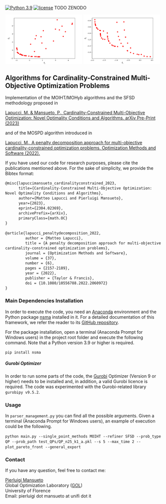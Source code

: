 [![Python 3.9](https://img.shields.io/badge/python-3.9-blue.svg)](https://www.python.org/downloads/release/python-309/)
[![license](https://img.shields.io/badge/license-apache_2.0-orange.svg)](https://opensource.org/licenses/Apache-2.0)
TODO ZENODO

<p>
  <img src="README_img/MOIHT_Image.gif" width="49%" />
  <img src="README_img/SFSD_Image.gif" width="49%" /> 
</p>

## Algorithms for Cardinality-Constrained Multi-Objective Optimization Problems

Implementation of the MOIHT/MOHyb algorithms and the SFSD methodology proposed in

[Lapucci, M. & Mansueto, P., Cardinality-Constrained Multi-Objective Optimization: Novel Optimality Conditions and Algorithms. arXiv Pre-Print (2023)](
https://doi.org/10.48550/arXiv.2304.02369)

and of the MOSPD algorithm introduced in 

[Lapucci, M., A penalty decomposition approach for multi-objective cardinality-constrained optimization problems. Optimization Methods and Software (2022).](
https://doi.org/10.1080/10556788.2022.2060972)

If you have used our code for research purposes, please cite the publications mentioned above.
For the sake of simplicity, we provide the Bibtex format:

```
@misc{lapuccimansueto_cardinalityconstrained_2023,
      title={Cardinality-Constrained Multi-Objective Optimization: Novel Optimality Conditions and Algorithms}, 
      author={Matteo Lapucci and Pierluigi Mansueto},
      year={2023},
      eprint={2304.02369},
      archivePrefix={arXiv},
      primaryClass={math.OC}
}

@article{lapucci_penaltydecomposition_2022,
         author = {Matteo Lapucci},
         title = {A penalty decomposition approach for multi-objective cardinality-constrained optimization problems},
         journal = {Optimization Methods and Software},
         volume = {37},
         number = {6},
         pages = {2157-2189},
         year = {2022},
         publisher = {Taylor & Francis},
         doi = {10.1080/10556788.2022.2060972}
}

```

### Main Dependencies Installation

In order to execute the code, you need an [Anaconda](https://www.anaconda.com/) environment and the Python package [nsma](https://pypi.org/project/nsma/) installed in it. For a detailed documentation of this framework, we refer the reader to its [GitHub repository](https://github.com/pierlumanzu/nsma).

For the package installation, open a terminal (Anaconda Prompt for Windows users) in the project root folder and execute the following command. Note that a Python version 3.9 or higher is required.

```
pip install nsma
```

##### Gurobi Optimizer

In order to run some parts of the code, the [Gurobi](https://www.gurobi.com/) Optimizer (Version 9 or higher) needs to be installed and, in addition, a valid Gurobi licence is required. The code was experimented with the Gurobi-related library ```gurobipy v9.5.2```.

### Usage

In ```parser_management.py``` you can find all the possible arguments. Given a terminal (Anaconda Prompt for Windows users), an example of execution could be the following.

```python main.py --single_point_methods MOIHT --refiner SFSD --prob_type QP --prob_path test_QPs/QP_n25_k1_a.pkl --s 5 --max_time 2 --plot_pareto_front --general_export```

### Contact

If you have any question, feel free to contact me:

[Pierluigi Mansueto](https://webgol.dinfo.unifi.it/pierluigi-mansueto/)<br>
Global Optimization Laboratory ([GOL](https://webgol.dinfo.unifi.it/))<br>
University of Florence<br>
Email: pierluigi dot mansueto at unifi dot it
